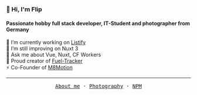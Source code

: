 ### 👋 Hi, I'm Flip
#### Passionate hobby full stack developer, IT-Student and photographer from Germany
🔭 I’m currently working on [Listify](https://listify.live/)<br>
🌱 I’m still improving on Nuxt 3<br>
💬 Ask me about Vue, Nuxt, CF Workers<br>
💞 Proud creator of [Fuel-Tracker](https://fuel-tracker.com/)<br>
⚡ Co-Founder of [M8Motion](https://m8motion.com/)<br>

---
<p align="center">
  <samp>
    <a href="https://fantasyflip.de">About me</a> ·
    <a href="https://m8motion.com">Photography</a> ·
    <a href="https://www.npmjs.com/~fantasyflip">NPM</a>
  </samp>
</p>
